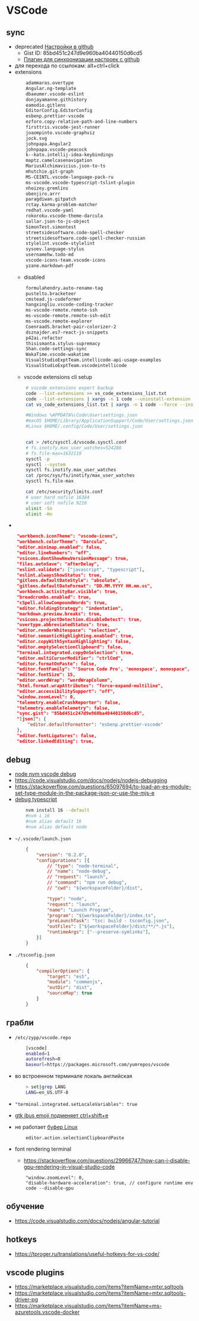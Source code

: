 # VSCode

## sync

 * deprecated [Настройки в github](https://gist.github.com/bskydive/8878b3d6d3e679358935d34983d9ffe1)
	* Gist ID: 85bd451c247d9e960ba40440150d6cd5
	* [Плагин для синхронизации настроек с github](https://marketplace.visualstudio.com/items?itemName=Shan.code-settings-sync)
 * для перехода по ссылокам: alt+ctrl+click
 * extensions
	```txt
		adammaras.overtype
		Angular.ng-template
		dbaeumer.vscode-eslint
		donjayamanne.githistory
		eamodio.gitlens
		EditorConfig.EditorConfig
		esbenp.prettier-vscode
		ezforo.copy-relative-path-and-line-numbers
		firsttris.vscode-jest-runner
		joaompinto.vscode-graphviz
		jock.svg
		johnpapa.Angular2
		johnpapa.vscode-peacock
		k--kato.intellij-idea-keybindings
		maptz.camelcasenavigation
		MariusAlchimavicius.json-to-ts
		mhutchie.git-graph
		MS-CEINTL.vscode-language-pack-ru
		ms-vscode.vscode-typescript-tslint-plugin
		nhoizey.gremlins
		obenjiro.arrr
		paragdiwan.gitpatch
		rctay.karma-problem-matcher
		redhat.vscode-yaml
		rokoroku.vscode-theme-darcula
		sallar.json-to-js-object
		SimonTest.simontest
		streetsidesoftware.code-spell-checker
		streetsidesoftware.code-spell-checker-russian
		stylelint.vscode-stylelint
		sysoev.language-stylus
		usernamehw.todo-md
		vscode-icons-team.vscode-icons
		yzane.markdown-pdf
	```
	* disabled
	```txt
		formulahendry.auto-rename-tag
		pustelto.bracketeer
		cmstead.js-codeformer
		hangxingliu.vscode-coding-tracker
		ms-vscode-remote.remote-ssh
		ms-vscode-remote.remote-ssh-edit
		ms-vscode.remote-explorer
		CoenraadS.bracket-pair-colorizer-2
		dsznajder.es7-react-js-snippets
		p42ai.refactor
		thisismanta.stylus-supremacy
		Shan.code-settings-sync
		WakaTime.vscode-wakatime
		VisualStudioExptTeam.intellicode-api-usage-examples
		VisualStudioExptTeam.vscodeintellicode
	```
	* vscode extensions cli setup
	```bash
		# vscode extensions export backup
		code --list-extensions >> vs_code_extensions_list.txt
		code --list-extensions | xargs -n 1 code --uninstall-extension
		cat vs_code_extensions_list.txt | xargs -n 1 code --force --install-extension

		#Windows %APPDATA%\Code\User\settings.json
		#macOS $HOME/Library/ApplicationSupport/Code/User/settings.json
		#Linux $HOME/.config/Code/User/settings.json


		cat > /etc/sysctl.d/vscode.sysctl.conf
		# fs.inotify.max_user_watches=524288
		# fs.file-max=1632119
		sysctl -p
		sysctl --system
		sysctl fs.inotify.max_user_watches
		cat /proc/sys/fs/inotify/max_user_watches
		sysctl fs.file-max

		cat /etc/security/limits.conf
		# user hard nofile 16384
		# user soft nofile 9216
		ulimit -Sn
		ulimit -Hn
	```
 *
```json
	"workbench.iconTheme": "vscode-icons",
    "workbench.colorTheme": "Darcula",
    "editor.minimap.enabled": false,
    "editor.lineNumbers": "off",
    "vsicons.dontShowNewVersionMessage": true,
    "files.autoSave": "afterDelay",
    "eslint.validate": ["javascript", "typescript"],
    "eslint.alwaysShowStatus": true,
    "gitlens.defaultDateStyle": "absolute",
    "gitlens.defaultDateFormat": "DD.MM.YYYY HH.mm.ss",
    "workbench.activityBar.visible": true,
    "breadcrumbs.enabled": true,
    "cSpell.allowCompoundWords": true,
    "editor.foldingStrategy": "indentation",
    "markdown.preview.breaks": true,
    "vsicons.projectDetection.disableDetect": true,
    "overtype.abbreviatedStatus": true,
    "editor.renderWhitespace": "selection",
    "editor.semanticHighlighting.enabled": true,
    "editor.copyWithSyntaxHighlighting": false,
    "editor.emptySelectionClipboard": false,
    "terminal.integrated.copyOnSelection": true,
    "editor.multiCursorModifier": "ctrlCmd",
    "editor.formatOnPaste": false,
    "editor.fontFamily": "'Source Code Pro', 'monospace', monospace",
    "editor.fontSize": 15,
    "editor.wordWrap": "wordWrapColumn",
    "html.format.wrapAttributes": "force-expand-multiline",
    "editor.accessibilitySupport": "off",
    "window.zoomLevel": 0,
    "telemetry.enableCrashReporter": false,
    "telemetry.enableTelemetry": false,
    "sync.gist": "85bd451c247d9e960ba40440150d6cd5",
    "[json]": {
        "editor.defaultFormatter": "esbenp.prettier-vscode"
    },
    "editor.fontLigatures": false,
	"editor.linkedEditing": true,
```

## debug

 * [node nvm vscode debug](https://medium.com/the-tech-bench/getting-visual-studio-code-and-nvm-working-together-252ec0300895)
 * https://code.visualstudio.com/docs/nodejs/nodejs-debugging
 * https://stackoverflow.com/questions/65097694/to-load-an-es-module-set-type-module-in-the-package-json-or-use-the-mjs-e
 * [debug typescript](https://code.visualstudio.com/docs/typescript/typescript-debugging)
	```bash
		nvm install 16 --default
		#nvm i 16
		#nvm alias default 16
		#nvm alias default node
	```
 * `~/.vscode/launch.json`
	```json
		{
			"version": "0.2.0",
			"configurations": [{
				// "type": "node-terminal",
				// "name": "node-debug",
				// "request": "launch",
				// "command": "npm run debug",
				// "cwd": "${workspaceFolder}/dist",

				"type": "node",
				"request": "launch",
				"name": "Launch Program",
				"program": "${workspaceFolder}/index.ts",
				"preLaunchTask": "tsc: build - tsconfig.json",
				"outFiles": ["${workspaceFolder}/dist/**/*.js"],
				"runtimeArgs": ["--preserve-symlinks"],
			}]
		}
	```
 * `./tsconfig.json`
	```json
		{
			"compilerOptions": {
				"target": "es5",
				"module": "commonjs",
				"outDir": "dist",
				"sourceMap": true
			}
		}
	```

## грабли

 * `/etc/zypp/vscode.repo`

	```bash
		[vscode]
		enabled=1
		autorefresh=0
		baseurl=https://packages.microsoft.com/yumrepos/vscode
	```

 * во встроенном терминале локаль английская
	```bash
		> set|grep LANG
		LANG=en_US.UTF-8
	```
 * `"terminal.integrated.setLocaleVariables": true`
 * [gtk ibus emoji подменяет ctrl+shift+e](https://github.com/Microsoft/vscode/issues/48480)
 * не работает [буфер Linux](https://github.com/microsoft/vscode/issues/90297#issuecomment-583779433)
	```
		editor.action.selectionClipboardPaste
	```
 * font rendering terminal
 	* https://stackoverflow.com/questions/29966747/how-can-i-disable-gpu-rendering-in-visual-studio-code
	```
		"window.zoomLevel": 0,
		"disable-hardware-acceleration": true, // configure runtime env
		code --disable-gpu
	```


## обучение

  * https://code.visualstudio.com/docs/nodejs/angular-tutorial

## hotkeys

 * https://tproger.ru/translations/useful-hotkeys-for-vs-code/

## vscode plugins

 * https://marketplace.visualstudio.com/items?itemName=mtxr.sqltools
 * https://marketplace.visualstudio.com/items?itemName=mtxr.sqltools-driver-pg
 * https://marketplace.visualstudio.com/items?itemName=ms-azuretools.vscode-docker
